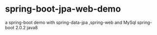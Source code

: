 # spring-boot-jpa-web-demo
a spring-boot demo with spring-data-jpa ,spring-web   and MySql
spring-boot 2.0.2
java8

